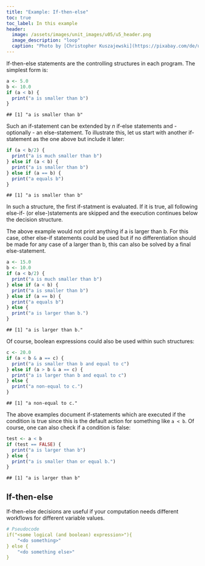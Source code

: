 ```yaml
---
title: "Example: If-then-else"
toc: true
toc_label: In this example
header:
  image: /assets/images/unit_images/u05/u5_header.png
  image_description: "loop"
  caption: "Photo by [Christopher Kuszajewski](https://pixabay.com/de/users/kuszapro-369349/?utm_source=link-attribution&amp;utm_medium=referral&amp;utm_campaign=image&amp;utm_content=583537) [from Pixabay](https://pixabay.com/de/?utm_source=link-attribution&amp;utm_medium=referral&amp;utm_campaign=image&amp;utm_content=583537)"
---
```


If-then-else statements are the controlling structures in each program. The simplest form is:

```r
a <- 5.0
b <- 10.0
if (a < b) {
  print("a is smaller than b")
}
```

```
## [1] "a is smaller than b"
```

Such an if-statement can be extended by *n* if-else statements and - optionally - an else-statement. To illustrate this, let us start with another if-statement as the one above but include it later:

```r
if (a < b/2) {
  print("a is much smaller than b")
} else if (a < b) {
  print("a is smaller than b")
} else if (a == b) {
  print("a equals b")
}
```

```
## [1] "a is smaller than b"
```

In such a structure, the first if-statment is evaluated. If it is true, all following else-if- (or else-)statements are skipped and the execution continues below the decision structure.

The above example would not print anything if a is larger than b. For this case, other else-if statements could be used but if no differentiation should be made for any case of a larger than b, this can also be solved by a final else-statement.

```r
a <- 15.0
b <- 10.0
if (a < b/2) {
  print("a is much smaller than b")
} else if (a < b) {
  print("a is smaller than b")
} else if (a == b) {
  print("a equals b")
} else {
  print("a is larger than b.")
}
```

```
## [1] "a is larger than b."
```

Of course, boolean expressions could also be used within such structures:

```r
c <- 20.0
if (a < b & a == c) {
  print("a is smaller than b and equal to c")
} else if (a > b & a == c) {
  print("a is larger than b and equal to c")
} else {
  print("a non-equal to c.")
}
```

```
## [1] "a non-equal to c."
```

The above examples document if-statements which are executed if the condition is true since this is the default action for something like `a < b`. Of course, one can also check if a condition is false:

```r
test <- a < b
if (test == FALSE) {
  print("a is larger than b")
} else {
  print("a is smaller than or equal b.")
}
```

```
## [1] "a is larger than b"
```


## If-then-else
If-then-else decisions are useful if your computation needs different workflows for different variable values.

```yaml
# Pseudocode
if("<some logical (and boolean) expression>"){
    "<do something>"
} else {
    "<do something else>"
}
```
